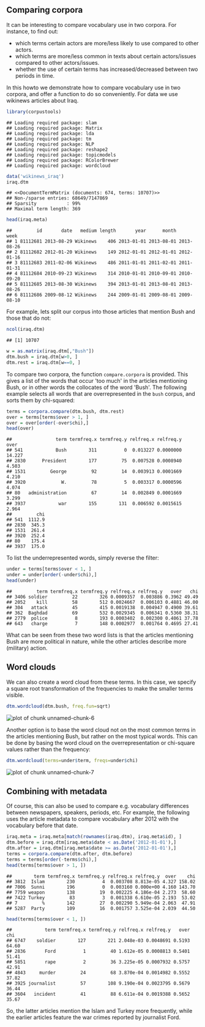 

Comparing corpora
-----------------

It can be interesting to compare vocabulary use in two corpora. For instance, to find out:
- which terms certain actors are more/less likely to use compared to other actors.
- which terms are more/less common in texts about certain actors/issues compared to other actors/issues.
- whether the use of certain terms has increased/decreased between two periods in time.

In this howto we demonstrate how to compare vocabulary use in two corpora, and offer a function to do so conveniently. 
For data we use wikinews articles about Iraq.


```r
library(corpustools)
```

```
## Loading required package: slam
## Loading required package: Matrix
## Loading required package: lda
## Loading required package: tm
## Loading required package: NLP
## Loading required package: reshape2
## Loading required package: topicmodels
## Loading required package: RColorBrewer
## Loading required package: wordcloud
```

```r
data('wikinews_iraq')
iraq.dtm
```

```
## <<DocumentTermMatrix (documents: 674, terms: 10707)>>
## Non-/sparse entries: 68649/7147869
## Sparsity           : 99%
## Maximal term length: 369
```

```r
head(iraq.meta)
```

```
##         id       date   medium length       year      month       week
## 1 81112681 2013-08-29 Wikinews    406 2013-01-01 2013-08-01 2013-08-26
## 2 81112682 2012-01-20 Wikinews    149 2012-01-01 2012-01-01 2012-01-16
## 3 81112683 2011-02-06 Wikinews    486 2011-01-01 2011-02-01 2011-01-31
## 4 81112684 2010-09-23 Wikinews    314 2010-01-01 2010-09-01 2010-09-20
## 5 81112685 2013-08-30 Wikinews    394 2013-01-01 2013-08-01 2013-08-26
## 6 81112686 2009-08-12 Wikinews    244 2009-01-01 2009-08-01 2009-08-10
```

For example, lets split our corpus into those articles that mention Bush and those that do not:


```r
ncol(iraq.dtm)
```

```
## [1] 10707
```

```r
w = as.matrix(iraq.dtm[,"Bush"])
dtm.bush = iraq.dtm[w>0, ]
dtm.rest = iraq.dtm[w==0, ]
```

To compare two corpora, the function `compare.corpora` is provided. 
This gives a list of the words that occur 'too much' in the articles mentioning Bush,
or in other words the collocates of the word 'Bush'.
The following example selects all words that are overrepresented in the `bush` corpus,
and sorts them by chi-squared:


```r
terms = corpora.compare(dtm.bush, dtm.rest)
over = terms[terms$over > 1, ]
over = over[order(-over$chi),]
head(over)
```

```
##                term termfreq.x termfreq.y relfreq.x relfreq.y   over
## 541            Bush        311          0  0.013227 0.0000000 14.227
## 2830      President        177         75  0.007528 0.0008940  4.503
## 1531         George         92         14  0.003913 0.0001669  4.210
## 3920             W.         78          5  0.003317 0.0000596  4.074
## 80   administration         67         14  0.002849 0.0001669  3.299
## 3937            war        155        131  0.006592 0.0015615  2.964
##         chi
## 541  1112.9
## 2830  345.3
## 1531  261.4
## 3920  252.4
## 80    175.4
## 3937  175.0
```

To list the underrepresented words, simply reverse the filter:


```r
under = terms[terms$over < 1, ]
under = under[order(-under$chi),]
head(under)
```

```
##         term termfreq.x termfreq.y relfreq.x relfreq.y   over   chi
## 3406 soldier         22        326 0.0009357  0.003886 0.3962 49.49
## 2052    kill         58        512 0.0024667  0.006103 0.4881 46.00
## 304   attack         45        415 0.0019138  0.004947 0.4900 39.61
## 362  Baghdad         69        532 0.0029345  0.006341 0.5360 38.31
## 2779  police          8        193 0.0003402  0.002300 0.4061 37.78
## 643   charge          7        148 0.0002977  0.001764 0.4695 27.41
```


What can be seen from these two word lists is that the articles mentioning Bush are more political in nature,
while the other articles describe more (military) action. 

Word clouds
-----------

We can also create a word cloud from these terms. In this case, we specify a square root transformation of the frequencies to make the smaller terms visible. 


```r
dtm.wordcloud(dtm.bush, freq.fun=sqrt)
```

![plot of chunk unnamed-chunk-6](figures_compare/unnamed-chunk-6.png) 

Another option is to base the word cloud not on the most common terms in the articles mentioning Bush, but rather on the most typical words. This can be done by basing the word cloud on the overrepresentation or chi-square values rather than the frequency:


```r
dtm.wordcloud(terms=under$term, freqs=under$chi)
```

![plot of chunk unnamed-chunk-7](figures_compare/unnamed-chunk-7.png) 

Combining with metadata
-----

Of course, this can also be used to compare e.g. vocabulary differences between newspapers, speakers, periods, etc.
For example, the following uses the article metadata to compare vocabulary after 2012 with the vocabulary before that date.


```r
iraq.meta = iraq.meta[match(rownames(iraq.dtm), iraq.meta$id), ]
dtm.before = iraq.dtm[iraq.meta$date < as.Date('2012-01-01'),]
dtm.after = iraq.dtm[iraq.meta$date >= as.Date('2012-01-01'),]
terms = corpora.compare(dtm.after, dtm.before)
terms = terms[order(-terms$chi),]
head(terms[terms$over > 1, ])
```

```
##        term termfreq.x termfreq.y relfreq.x relfreq.y  over    chi
## 3812  Islam        230          4  0.003708 8.813e-05 4.327 158.02
## 7006  Sunni        196          0  0.003160 0.000e+00 4.160 143.70
## 7759 weapon        138         19  0.002225 4.186e-04 2.273  58.60
## 7422 Turkey         83          3  0.001338 6.610e-05 2.193  53.02
## 7         %        142         27  0.002290 5.949e-04 2.063  47.91
## 5287  Party        109         16  0.001757 3.525e-04 2.039  44.50
```

```r
head(terms[terms$over < 1, ])
```

```
##            term termfreq.x termfreq.y relfreq.x relfreq.y   over   chi
## 6747    soldier        127        221 2.048e-03 0.0048691 0.5193 64.60
## 2836       Ford          1         40 1.612e-05 0.0008813 0.5401 51.41
## 5851       rape          2         36 3.225e-05 0.0007932 0.5757 42.91
## 4843     murder         24         68 3.870e-04 0.0014982 0.5552 37.82
## 3925 journalist         57        108 9.190e-04 0.0023795 0.5679 36.44
## 3604   incident         41         88 6.611e-04 0.0019388 0.5652 35.67
```

So, the latter articles mention the Islam and Turkey more frequently, 
while the earlier articles feature the war crimes reported by journalist Ford. 
